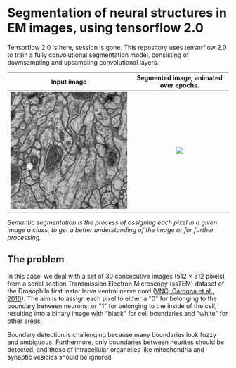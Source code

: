 # Segmentation of neural structures in EM images, using tensorflow 2.0

Tensorflow 2.0 is here, session is gone. This repository uses tensorflow 2.0 to train a fully convolutional segmentation model, consisting of downsampling and upsampling convolutional layers.

Input image             |  Segmented image, animated over epochs.
:-------------------------:|:-------------------------:
![](https://raw.githubusercontent.com/sarangzambare/segmentation/master/png/15.png)  |  ![](https://raw.githubusercontent.com/sarangzambare/segmentation/master/png/1.gif)

*Semantic segmentation is the process of assigning each pixel in a given image a class, to get a better understanding of the image or for further processing.*

## The problem
In this case, we deal with a set of 30 consecutive images (512 × 512 pixels) from a serial section Transmission Electron Microscopy (ssTEM) dataset of the Drosophila first instar larva ventral nerve cord ([VNC; Cardona et al., 2010](https://www.frontiersin.org/articles/10.3389/fnana.2015.00142/full#B6)). The aim is to assign each pixel to either a "0" for belonging to the boundary between neurons, or "1" for belonging to the inside of the cell, resulting into a binary image with "black" for cell boundaries and "white" for other areas.

Boundary detection is challenging because many boundaries look fuzzy and ambiguous. Furthermore, only boundaries between neurites should be detected, and those of intracellular organelles like mitochondria and synaptic vesicles should be ignored.
